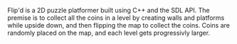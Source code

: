 Flip'd is a 2D puzzle platformer built using C++ and the SDL API. The premise is to collect all the coins in a level by creating walls and platforms while upside down, and then flipping the map to collect the coins. Coins are randomly placed on the map, and each level gets progressivly larger. 